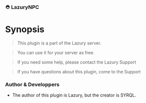 ### ⛑️ LazuryNPC

# Synopsis

> This plugin is a part of the Lazury server.

>  You can use it for your server as free.

>  If you need some help, please contact the Lazury Support

> If you have questions about this plugin, come to the Support

### Author & Developpers

- The author of this plugin is Lazury, but the creator is SYRQL.

